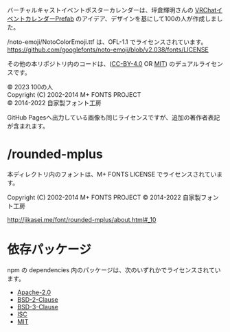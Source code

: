 バーチャルキャストイベントポスターカレンダーは、坪倉輝明さんの [VRChatイベントカレンダーPrefab] のアイデア、デザインを基にして100の人が作成しました。


/noto-emoji/NotoColorEmoji.ttf は、OFL-1.1 でライセンスされています。  
https://github.com/googlefonts/noto-emoji/blob/v2.038/fonts/LICENSE

その他の本リポジトリ内のコードは、([CC-BY-4.0] OR [MIT]) のデュアルライセンスです。

© 2023 100の人  
Copyright (C) 2002-2014 M+ FONTS PROJECT  
© 2014-2022 自家製フォント工房  

GitHub Pagesへ出力している画像も同じライセンスですが、追加の著作者表記が含まれます。

[VRChatイベントカレンダーPrefab]: https://tsubokulab.booth.pm/items/1223535
[CC-BY-4.0]: https://creativecommons.org/licenses/by/4.0/deed.ja
[MIT]: https://spdx.org/licenses/MIT.html

/rounded-mplus
==============
本ディレクトリ内のフォントは、M+ FONTS LICENSE でライセンスされています。

Copyright (C) 2002-2014 M+ FONTS PROJECT
© 2014-2022 自家製フォント工房

http://jikasei.me/font/rounded-mplus/about.html#_10

依存パッケージ
==============
npm の dependencies 内のパッケージは、次のいずれかでライセンスされています。

- [Apache-2.0](https://spdx.org/licenses/Apache-2.0.html)
- [BSD-2-Clause](https://spdx.org/licenses/BSD-2-Clause.html)
- [BSD-3-Clause](https://spdx.org/licenses/BSD-3-Clause.html)
- [ISC](https://spdx.org/licenses/ISC.html)
- [MIT](https://spdx.org/licenses/MIT.html)
